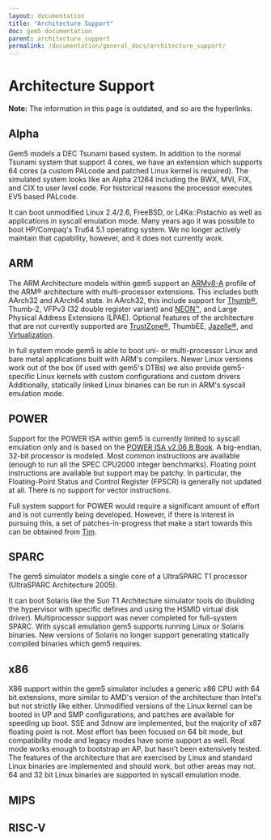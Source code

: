 ```yaml
---
layout: documentation
title: "Architecture Support"
doc: gem5 documentation
parent: architecture_support
permalink: /documentation/general_docs/architecture_support/
---
```


# Architecture Support

**Note:** The information in this page is outdated, and so are the hyperlinks.  

## Alpha

Gem5 models a DEC Tsunami based system. 
In addition to the normal Tsunami system that support 4 cores, we have an extension which supports 64 cores (a custom PALcode and patched Linux kernel is required). 
The simulated system looks like an Alpha 21264 including the BWX, MVI, FIX, and CIX to user level code. 
For historical reasons the processor executes EV5 based PALcode.

It can boot unmodified Linux 2.4/2.6, FreeBSD, or L4Ka::Pistachio as well as applications in syscall emulation mode. 
Many years ago it was possible to boot HP/Compaq's Tru64 5.1 operating system. 
We no longer actively maintain that capability, however, and it does not currently work.

## ARM

The ARM Architecture models within gem5 support an [ARMv8-A](https://www.arm.com/products/processors/armv8-architecture.php) profile of the ARM® architecture with multi-processor extensions. 
This includes both AArch32 and AArch64 state. 
In AArch32, this include support for [Thumb®](https://www.arm.com/products/processors/technologies/instruction-set-architectures.php), Thumb-2, VFPv3 (32 double register variant) and [NEON™](https://www.arm.com/products/processors/technologies/neon.php), and Large Physical Address Extensions (LPAE). 
Optional features of the architecture that are not currently supported are [TrustZone®](https://www.arm.com/products/processors/technologies/trustzone.php), ThumbEE, [Jazelle®](https://www.arm.com/products/processors/technologies/jazelle.php), and [Virtualization](https://www.arm.com/products/processors/technologies/virtualization-extensions.php).

In full system mode gem5 is able to boot uni- or multi-processor Linux and bare metal applications built with ARM's compilers. 
Newer Linux versions work out of the box (if used with gem5's DTBs) we also provide gem5-specific Linux kernels with custom configurations and custom drivers Additionally, statically linked Linux binaries can be run in ARM's syscall emulation mode.

## POWER

Support for the POWER ISA within gem5 is currently limited to syscall emulation only and is based on the [POWER ISA v2.06 B Book](http://www.power.org/resources/downloads/PowerISA_V2.06B_V2_PUBLIC.pdf). 
A big-endian, 32-bit processor is modeled. 
Most common instructions are available (enough to run all the SPEC CPU2000 integer benchmarks). 
Floating point instructions are available but support may be patchy. 
In particular, the Floating-Point Status and Control Register (FPSCR) is generally not updated at all. 
There is no support for vector instructions.

Full system support for POWER would require a significant amount of effort and is not currently being developed. 
However, if there is interest in pursuing this, a set of patches-in-progress that make a start towards this can be obtained from [Tim](mailto:timothy.jones@cl.cam.ac.uk).

## SPARC

The gem5 simulator models a single core of a UltraSPARC T1 processor (UltraSPARC Architecture 2005).

It can boot Solaris like the Sun T1 Architecture simulator tools do (building the hypervisor with specific defines and using the HSMID virtual disk driver). 
Multiprocessor support was never completed for full-system SPARC. 
With syscall emulation gem5 supports running Linux or Solaris binaries. 
New versions of Solaris no longer support generating statically compiled binaries which gem5 requires.

## x86

X86 support within the gem5 simulator includes a generic x86 CPU with 64 bit extensions, more similar to AMD's version of the architecture than Intel's but not strictly like either. 
Unmodified versions of the Linux kernel can be booted in UP and SMP configurations, and patches are available for speeding up boot. 
SSE and 3dnow are implemented, but the majority of x87 floating point is not. 
Most effort has been focused on 64 bit mode, but compatibility mode and legacy modes have some support as well. 
Real mode works enough to bootstrap an AP, but hasn't been extensively tested. 
The features of the architecture that are exercised by Linux and standard Linux binaries are implemented and should work, but other areas may not. 
64 and 32 bit Linux binaries are supported in syscall emulation mode.

## MIPS 


## RISC-V

